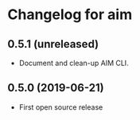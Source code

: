 Changelog for aim
=================

0.5.1 (unreleased)
------------------

- Document and clean-up AIM CLI.


0.5.0 (2019-06-21)
------------------

- First open source release
